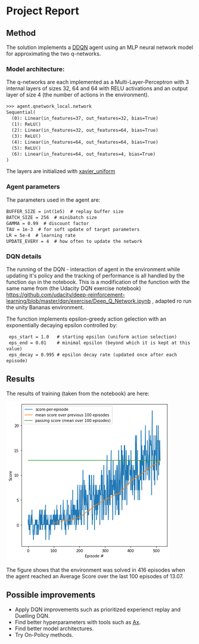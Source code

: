 # Project Report

## Method
The solution implements a [DDQN](https://en.wikipedia.org/wiki/Q-learning#Deep_Q-learning) agent using an MLP neural network model for approximating the two q-networks.

### Model architecture:
The q-networks are each implemented as a Multi-Layer-Perceptron with 3 internal layers of sizes 32, 64 and 64 with RELU activations and an output layer of size 4 (the number of actions in the environment).
```
>>> agent.qnetwork_local.network
Sequential(
  (0): Linear(in_features=37, out_features=32, bias=True)
  (1): ReLU()
  (2): Linear(in_features=32, out_features=64, bias=True)
  (3): ReLU()
  (4): Linear(in_features=64, out_features=64, bias=True)
  (5): ReLU()
  (6): Linear(in_features=64, out_features=4, bias=True)
)
```

The layers are initialized with [xavier_uniform](https://pytorch.org/docs/stable/nn.init.html#torch.nn.init.xavier_uniform_)

### Agent parameters
The parameters used in the agent are:
```
BUFFER_SIZE = int(1e5)  # replay buffer size
BATCH_SIZE = 256  # minibatch size
GAMMA = 0.99  # discount factor
TAU = 1e-3  # for soft update of target parameters
LR = 5e-4  # learning rate
UPDATE_EVERY = 4  # how often to update the network
```
### DQN details
The running of the DQN - interaction of agent in the environment while updating it's policy and the tracking of performance is all handled by the function `dqn` in the notebook. This is a modification of the function with the same name from (the Udacity DQN exercise notebook)
https://github.com/udacity/deep-reinforcement-learning/blob/master/dqn/exercise/Deep_Q_Network.ipynb , adapted ro run the unity Bananas environment.

The function implements epsilon-greedy action gelection with an exponentially decaying epsilon controlled by:
```
 eps_start = 1.0   # starting epsilon (uniform action selection)
 eps_end = 0.01    # minimal epsilon (beyond which it is kept at this value)
 eps_decay = 0.995 # epsilon decay rate (updated once after each episode)
 ```

## Results

 The results of training (taken from the notebook) are here:
 
 !["DQN performance"](./training.png)

 The figure shows that the environment was solved in 416 episodes when the agent reached an Average Score over the last 100 episodes of 13.07.

## Possible improvements
* Apply DQN improvements such as prioritized experienct replay and Duelling DQN.
* Find better hyperparameters with tools such as [Ax](https://ax.dev/).
* Find better model architectures.
* Try On-Policy methods.
